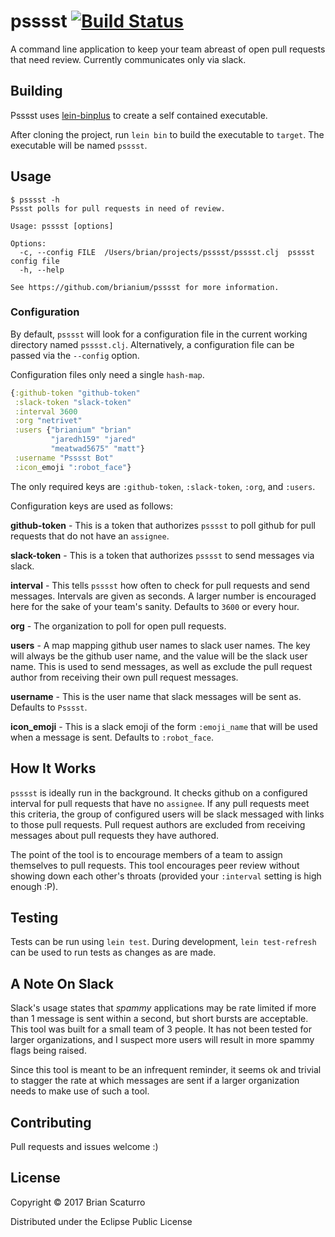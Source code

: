 # psssst [![Build Status](https://travis-ci.org/brianium/psssst.svg?branch=master)](https://travis-ci.org/brianium/psssst)

A command line application to keep your team abreast of open pull requests that need review. Currently communicates only via slack.

## Building

Psssst uses [lein-binplus](https://github.com/BrunoBonacci/lein-binplus) to create a self contained
executable.

After cloning the project, run `lein bin` to build the executable to `target`. The executable will be named `psssst`.

## Usage

```
$ psssst -h
Pssst polls for pull requests in need of review.

Usage: psssst [options]

Options:
  -c, --config FILE  /Users/brian/projects/psssst/psssst.clj  psssst config file
  -h, --help

See https://github.com/brianium/psssst for more information.
```

### Configuration

By default, `psssst` will look for a configuration file in the current working directory named `psssst.clj`. Alternatively, a configuration file can be passed via the `--config` option.

Configuration files only need a single `hash-map`.

```clojure
{:github-token "github-token"
 :slack-token "slack-token"
 :interval 3600
 :org "netrivet"
 :users {"brianium" "brian"
         "jaredh159" "jared"
         "meatwad5675" "matt"}
 :username "Psssst Bot"
 :icon_emoji ":robot_face"}
```

The only required keys are `:github-token`, `:slack-token`, `:org`, and `:users`.

Configuration keys are used as follows:

**github-token** - This is a token that authorizes `psssst` to poll github for pull requests that do not have an `assignee`.

**slack-token** - This is a token that authorizes `psssst` to send messages via slack.

**interval** - This tells `psssst` how often to check for pull requests and send messages. Intervals are given as seconds. A larger number is encouraged here for the sake of your team's sanity. Defaults to `3600` or every hour.

**org** - The organization to poll for open pull requests.

**users** - A map mapping github user names to slack user names. The key will always be the github user name, and the value will be the slack user name. This is used to send messages, as well as exclude the pull request author from receiving their own pull request messages.

**username** - This is the user name that slack messages will be sent as. Defaults to `Psssst`.

**icon_emoji** - This is a slack emoji of the form `:emoji_name` that will be used when a message is sent. Defaults to `:robot_face`.

## How It Works

`psssst` is ideally run in the background. It checks github on a configured interval for pull requests that have no `assignee`. If any pull requests meet this criteria, the group of configured users will be slack messaged with links to those pull requests. Pull request authors are excluded from receiving messages about pull requests they have authored.

The point of the tool is to encourage members of a team to assign themselves to pull requests. This tool encourages peer review without showing down each other's throats (provided your `:interval` setting is high enough :P).

## Testing

Tests can be run using `lein test`. During development, `lein test-refresh` can be used to run tests
as changes as are made.

## A Note On Slack

Slack's usage states that *spammy* applications may be rate limited if more than 1 message is sent within a second, but short bursts are acceptable. This tool was built for a small team of 3 people. It has not been tested for larger organizations, and I suspect more users will result in more spammy flags being raised.

Since this tool is meant to be an infrequent reminder, it seems ok and trivial to stagger the rate at which messages are sent if a larger organization needs to make use of such a tool.

## Contributing

Pull requests and issues welcome :)

## License

Copyright © 2017 Brian Scaturro

Distributed under the Eclipse Public License
